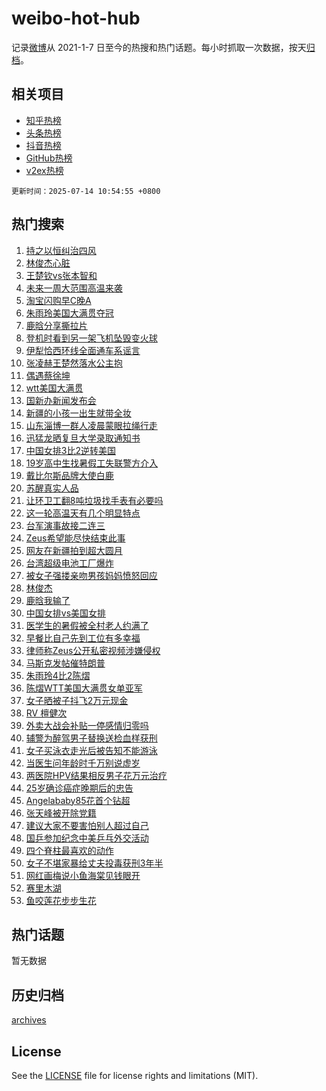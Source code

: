 # weibo-hot-hub

记录[微博](https://www.weibo.com)从 2021-1-7 日至今的热搜和热门话题。每小时抓取一次数据，按天[归档](archives)。

## 相关项目

- [知乎热榜](https://github.com/lonnyzhang423/zhihu-hot-hub)
- [头条热榜](https://github.com/lonnyzhang423/toutiao-hot-hub)
- [抖音热榜](https://github.com/lonnyzhang423/douyin-hot-hub)
- [GitHub热榜](https://github.com/lonnyzhang423/github-hot-hub)
- [v2ex热榜](https://github.com/lonnyzhang423/v2ex-hot-hub)


`更新时间：2025-07-14 10:54:55 +0800`

## 热门搜索

1. [持之以恒纠治四风](https://m.weibo.cn/search?containerid=100103type%3D1%26t%3D10%26q%3D%23%E6%8C%81%E4%B9%8B%E4%BB%A5%E6%81%92%E7%BA%A0%E6%B2%BB%E5%9B%9B%E9%A3%8E%23&stream_entry_id=51&isnewpage=1&extparam=seat%3D1%26filter_type%3Drealtimehot%26stream_entry_id%3D51%26q%3D%2523%25E6%258C%2581%25E4%25B9%258B%25E4%25BB%25A5%25E6%2581%2592%25E7%25BA%25A0%25E6%25B2%25BB%25E5%259B%259B%25E9%25A3%258E%2523%26pos%3D0%26dgr%3D0%26cate%3D10103%26c_type%3D51%26display_time%3D1752461694%26pre_seqid%3D17524616941750056111)
1. [林俊杰心脏](https://m.weibo.cn/search?containerid=100103type%3D1%26t%3D10%26q%3D%E6%9E%97%E4%BF%8A%E6%9D%B0%E5%BF%83%E8%84%8F&stream_entry_id=31&isnewpage=1&extparam=seat%3D1%26stream_entry_id%3D31%26flag%3D16%26lcate%3D5001%26filter_type%3Drealtimehot%26band_rank%3D1%26c_type%3D31%26pos%3D0%26dgr%3D0%26cate%3D5001%26q%3D%25E6%259E%2597%25E4%25BF%258A%25E6%259D%25B0%25E5%25BF%2583%25E8%2584%258F%26realpos%3D1%26display_time%3D1752461694%26pre_seqid%3D17524616941750056111)
1. [王楚钦vs张本智和](https://m.weibo.cn/search?containerid=100103type%3D1%26t%3D10%26q%3D%E7%8E%8B%E6%A5%9A%E9%92%A6vs%E5%BC%A0%E6%9C%AC%E6%99%BA%E5%92%8C&stream_entry_id=31&isnewpage=1&extparam=seat%3D1%26stream_entry_id%3D31%26flag%3D1%26lcate%3D5001%26filter_type%3Drealtimehot%26band_rank%3D2%26c_type%3D31%26pos%3D1%26dgr%3D0%26cate%3D5001%26q%3D%25E7%258E%258B%25E6%25A5%259A%25E9%2592%25A6vs%25E5%25BC%25A0%25E6%259C%25AC%25E6%2599%25BA%25E5%2592%258C%26realpos%3D2%26display_time%3D1752461694%26pre_seqid%3D17524616941750056111)
1. [未来一周大范围高温来袭](https://m.weibo.cn/search?containerid=100103type%3D1%26t%3D10%26q%3D%23%E6%9C%AA%E6%9D%A5%E4%B8%80%E5%91%A8%E5%A4%A7%E8%8C%83%E5%9B%B4%E9%AB%98%E6%B8%A9%E6%9D%A5%E8%A2%AD%23&stream_entry_id=31&isnewpage=1&extparam=seat%3D1%26stream_entry_id%3D31%26flag%3D0%26lcate%3D5001%26filter_type%3Drealtimehot%26band_rank%3D3%26c_type%3D31%26pos%3D2%26dgr%3D0%26cate%3D5001%26q%3D%2523%25E6%259C%25AA%25E6%259D%25A5%25E4%25B8%2580%25E5%2591%25A8%25E5%25A4%25A7%25E8%258C%2583%25E5%259B%25B4%25E9%25AB%2598%25E6%25B8%25A9%25E6%259D%25A5%25E8%25A2%25AD%2523%26realpos%3D3%26display_time%3D1752461694%26pre_seqid%3D17524616941750056111)
1. [淘宝闪购早C晚A](https://m.weibo.cn/search?containerid=100103type%3D1%26t%3D10%26q%3D%23%E6%B7%98%E5%AE%9D%E9%97%AA%E8%B4%AD%E6%97%A9C%E6%99%9AA%23&stream_entry_id=31&isnewpage=1&extparam=seat%3D1%26stream_entry_id%3D31%26band_rank%3D4%26lcate%3D5001%26topic_ad%3D1%26filter_type%3Drealtimehot%26cate%3D5001%26q%3D%2523%25E6%25B7%2598%25E5%25AE%259D%25E9%2597%25AA%25E8%25B4%25AD%25E6%2597%25A9C%25E6%2599%259AA%2523%26pos%3D3%26dgr%3D0%26adid%3D293540%26is_ad_pos%3D1%26c_type%3D31%26display_time%3D1752461694%26pre_seqid%3D17524616941750056111)
1. [朱雨玲美国大满贯夺冠](https://m.weibo.cn/search?containerid=100103type%3D1%26t%3D10%26q%3D%23%E6%9C%B1%E9%9B%A8%E7%8E%B2%E7%BE%8E%E5%9B%BD%E5%A4%A7%E6%BB%A1%E8%B4%AF%E5%A4%BA%E5%86%A0%23&stream_entry_id=31&isnewpage=1&extparam=seat%3D1%26stream_entry_id%3D31%26flag%3D1%26lcate%3D5001%26filter_type%3Drealtimehot%26band_rank%3D4%26c_type%3D31%26pos%3D4%26dgr%3D0%26cate%3D5001%26q%3D%2523%25E6%259C%25B1%25E9%259B%25A8%25E7%258E%25B2%25E7%25BE%258E%25E5%259B%25BD%25E5%25A4%25A7%25E6%25BB%25A1%25E8%25B4%25AF%25E5%25A4%25BA%25E5%2586%25A0%2523%26realpos%3D4%26display_time%3D1752461694%26pre_seqid%3D17524616941750056111)
1. [鹿晗分享撕拉片](https://m.weibo.cn/search?containerid=100103type%3D1%26t%3D10%26q%3D%23%E9%B9%BF%E6%99%97%E5%88%86%E4%BA%AB%E6%92%95%E6%8B%89%E7%89%87%23&stream_entry_id=31&isnewpage=1&extparam=seat%3D1%26stream_entry_id%3D31%26flag%3D16%26lcate%3D5001%26filter_type%3Drealtimehot%26band_rank%3D5%26c_type%3D31%26pos%3D5%26dgr%3D0%26cate%3D5001%26q%3D%2523%25E9%25B9%25BF%25E6%2599%2597%25E5%2588%2586%25E4%25BA%25AB%25E6%2592%2595%25E6%258B%2589%25E7%2589%2587%2523%26realpos%3D5%26display_time%3D1752461694%26pre_seqid%3D17524616941750056111)
1. [登机时看到另一架飞机坠毁变火球](https://m.weibo.cn/search?containerid=100103type%3D1%26t%3D10%26q%3D%23%E7%99%BB%E6%9C%BA%E6%97%B6%E7%9C%8B%E5%88%B0%E5%8F%A6%E4%B8%80%E6%9E%B6%E9%A3%9E%E6%9C%BA%E5%9D%A0%E6%AF%81%E5%8F%98%E7%81%AB%E7%90%83%23&stream_entry_id=31&isnewpage=1&extparam=seat%3D1%26stream_entry_id%3D31%26flag%3D1%26lcate%3D5001%26filter_type%3Drealtimehot%26band_rank%3D6%26c_type%3D31%26pos%3D6%26dgr%3D0%26cate%3D5001%26q%3D%2523%25E7%2599%25BB%25E6%259C%25BA%25E6%2597%25B6%25E7%259C%258B%25E5%2588%25B0%25E5%258F%25A6%25E4%25B8%2580%25E6%259E%25B6%25E9%25A3%259E%25E6%259C%25BA%25E5%259D%25A0%25E6%25AF%2581%25E5%258F%2598%25E7%2581%25AB%25E7%2590%2583%2523%26realpos%3D6%26display_time%3D1752461694%26pre_seqid%3D17524616941750056111)
1. [伊犁恰西环线全面通车系谣言](https://m.weibo.cn/search?containerid=100103type%3D1%26t%3D10%26q%3D%23%E4%BC%8A%E7%8A%81%E6%81%B0%E8%A5%BF%E7%8E%AF%E7%BA%BF%E5%85%A8%E9%9D%A2%E9%80%9A%E8%BD%A6%E7%B3%BB%E8%B0%A3%E8%A8%80%23&stream_entry_id=31&isnewpage=1&extparam=seat%3D1%26stream_entry_id%3D31%26lcate%3D5001%26band_rank%3D7%26filter_type%3Drealtimehot%26cate%3D5001%26q%3D%2523%25E4%25BC%258A%25E7%258A%2581%25E6%2581%25B0%25E8%25A5%25BF%25E7%258E%25AF%25E7%25BA%25BF%25E5%2585%25A8%25E9%259D%25A2%25E9%2580%259A%25E8%25BD%25A6%25E7%25B3%25BB%25E8%25B0%25A3%25E8%25A8%2580%2523%26pos%3D7%26dgr%3D0%26adid%3D293623%26c_type%3D31%26is_ad_pos%3D1%26display_time%3D1752461694%26pre_seqid%3D17524616941750056111)
1. [张凌赫王楚然落水公主抱](https://m.weibo.cn/search?containerid=100103type%3D1%26t%3D10%26q%3D%23%E5%BC%A0%E5%87%8C%E8%B5%AB%E7%8E%8B%E6%A5%9A%E7%84%B6%E8%90%BD%E6%B0%B4%E5%85%AC%E4%B8%BB%E6%8A%B1%23&stream_entry_id=31&isnewpage=1&extparam=seat%3D1%26stream_entry_id%3D31%26flag%3D0%26lcate%3D5001%26filter_type%3Drealtimehot%26band_rank%3D7%26c_type%3D31%26pos%3D8%26dgr%3D0%26cate%3D5001%26q%3D%2523%25E5%25BC%25A0%25E5%2587%258C%25E8%25B5%25AB%25E7%258E%258B%25E6%25A5%259A%25E7%2584%25B6%25E8%2590%25BD%25E6%25B0%25B4%25E5%2585%25AC%25E4%25B8%25BB%25E6%258A%25B1%2523%26realpos%3D7%26display_time%3D1752461694%26pre_seqid%3D17524616941750056111)
1. [偶遇蔡徐坤](https://m.weibo.cn/search?containerid=100103type%3D1%26t%3D10%26q%3D%23%E5%81%B6%E9%81%87%E8%94%A1%E5%BE%90%E5%9D%A4%23&stream_entry_id=31&isnewpage=1&extparam=seat%3D1%26stream_entry_id%3D31%26flag%3D0%26lcate%3D5001%26filter_type%3Drealtimehot%26band_rank%3D8%26c_type%3D31%26pos%3D9%26dgr%3D0%26cate%3D5001%26q%3D%2523%25E5%2581%25B6%25E9%2581%2587%25E8%2594%25A1%25E5%25BE%2590%25E5%259D%25A4%2523%26realpos%3D8%26display_time%3D1752461694%26pre_seqid%3D17524616941750056111)
1. [wtt美国大满贯](https://m.weibo.cn/search?containerid=100103type%3D1%26t%3D10%26q%3Dwtt%E7%BE%8E%E5%9B%BD%E5%A4%A7%E6%BB%A1%E8%B4%AF&stream_entry_id=31&isnewpage=1&extparam=seat%3D1%26stream_entry_id%3D31%26flag%3D1%26lcate%3D5001%26filter_type%3Drealtimehot%26band_rank%3D9%26c_type%3D31%26pos%3D10%26dgr%3D0%26cate%3D5001%26q%3Dwtt%25E7%25BE%258E%25E5%259B%25BD%25E5%25A4%25A7%25E6%25BB%25A1%25E8%25B4%25AF%26realpos%3D9%26display_time%3D1752461694%26pre_seqid%3D17524616941750056111)
1. [国新办新闻发布会](https://m.weibo.cn/search?containerid=100103type%3D1%26t%3D10%26q%3D%23%E5%9B%BD%E6%96%B0%E5%8A%9E%E6%96%B0%E9%97%BB%E5%8F%91%E5%B8%83%E4%BC%9A%23&stream_entry_id=31&isnewpage=1&extparam=seat%3D1%26stream_entry_id%3D31%26flag%3D1%26lcate%3D5001%26filter_type%3Drealtimehot%26band_rank%3D10%26c_type%3D31%26pos%3D11%26dgr%3D0%26cate%3D5001%26q%3D%2523%25E5%259B%25BD%25E6%2596%25B0%25E5%258A%259E%25E6%2596%25B0%25E9%2597%25BB%25E5%258F%2591%25E5%25B8%2583%25E4%25BC%259A%2523%26realpos%3D10%26display_time%3D1752461694%26pre_seqid%3D17524616941750056111)
1. [新疆的小孩一出生就带全妆](https://m.weibo.cn/search?containerid=100103type%3D1%26t%3D10%26q%3D%E6%96%B0%E7%96%86%E7%9A%84%E5%B0%8F%E5%AD%A9%E4%B8%80%E5%87%BA%E7%94%9F%E5%B0%B1%E5%B8%A6%E5%85%A8%E5%A6%86&stream_entry_id=31&isnewpage=1&extparam=seat%3D1%26stream_entry_id%3D31%26flag%3D1%26lcate%3D5001%26filter_type%3Drealtimehot%26band_rank%3D11%26c_type%3D31%26pos%3D12%26dgr%3D0%26cate%3D5001%26q%3D%25E6%2596%25B0%25E7%2596%2586%25E7%259A%2584%25E5%25B0%258F%25E5%25AD%25A9%25E4%25B8%2580%25E5%2587%25BA%25E7%2594%259F%25E5%25B0%25B1%25E5%25B8%25A6%25E5%2585%25A8%25E5%25A6%2586%26realpos%3D11%26display_time%3D1752461694%26pre_seqid%3D17524616941750056111)
1. [山东淄博一群人凌晨蒙眼拉绳行走](https://m.weibo.cn/search?containerid=100103type%3D1%26t%3D10%26q%3D%23%E5%B1%B1%E4%B8%9C%E6%B7%84%E5%8D%9A%E4%B8%80%E7%BE%A4%E4%BA%BA%E5%87%8C%E6%99%A8%E8%92%99%E7%9C%BC%E6%8B%89%E7%BB%B3%E8%A1%8C%E8%B5%B0%23&stream_entry_id=31&isnewpage=1&extparam=seat%3D1%26stream_entry_id%3D31%26flag%3D1%26lcate%3D5001%26filter_type%3Drealtimehot%26band_rank%3D12%26c_type%3D31%26pos%3D13%26dgr%3D0%26cate%3D5001%26q%3D%2523%25E5%25B1%25B1%25E4%25B8%259C%25E6%25B7%2584%25E5%258D%259A%25E4%25B8%2580%25E7%25BE%25A4%25E4%25BA%25BA%25E5%2587%258C%25E6%2599%25A8%25E8%2592%2599%25E7%259C%25BC%25E6%258B%2589%25E7%25BB%25B3%25E8%25A1%258C%25E8%25B5%25B0%2523%26realpos%3D12%26display_time%3D1752461694%26pre_seqid%3D17524616941750056111)
1. [迅猛龙晒复旦大学录取通知书](https://m.weibo.cn/search?containerid=100103type%3D1%26t%3D10%26q%3D%23%E8%BF%85%E7%8C%9B%E9%BE%99%E6%99%92%E5%A4%8D%E6%97%A6%E5%A4%A7%E5%AD%A6%E5%BD%95%E5%8F%96%E9%80%9A%E7%9F%A5%E4%B9%A6%23&stream_entry_id=31&isnewpage=1&extparam=seat%3D1%26stream_entry_id%3D31%26flag%3D1%26lcate%3D5001%26filter_type%3Drealtimehot%26band_rank%3D13%26c_type%3D31%26pos%3D14%26dgr%3D0%26cate%3D5001%26q%3D%2523%25E8%25BF%2585%25E7%258C%259B%25E9%25BE%2599%25E6%2599%2592%25E5%25A4%258D%25E6%2597%25A6%25E5%25A4%25A7%25E5%25AD%25A6%25E5%25BD%2595%25E5%258F%2596%25E9%2580%259A%25E7%259F%25A5%25E4%25B9%25A6%2523%26realpos%3D13%26display_time%3D1752461694%26pre_seqid%3D17524616941750056111)
1. [中国女排3比2逆转美国](https://m.weibo.cn/search?containerid=100103type%3D1%26t%3D10%26q%3D%23%E4%B8%AD%E5%9B%BD%E5%A5%B3%E6%8E%923%E6%AF%942%E9%80%86%E8%BD%AC%E7%BE%8E%E5%9B%BD%23&stream_entry_id=31&isnewpage=1&extparam=seat%3D1%26stream_entry_id%3D31%26flag%3D1%26lcate%3D5001%26filter_type%3Drealtimehot%26band_rank%3D14%26c_type%3D31%26pos%3D15%26dgr%3D0%26cate%3D5001%26q%3D%2523%25E4%25B8%25AD%25E5%259B%25BD%25E5%25A5%25B3%25E6%258E%25923%25E6%25AF%25942%25E9%2580%2586%25E8%25BD%25AC%25E7%25BE%258E%25E5%259B%25BD%2523%26realpos%3D14%26display_time%3D1752461694%26pre_seqid%3D17524616941750056111)
1. [19岁高中生找暑假工失联警方介入](https://m.weibo.cn/search?containerid=100103type%3D1%26t%3D10%26q%3D%2319%E5%B2%81%E9%AB%98%E4%B8%AD%E7%94%9F%E6%89%BE%E6%9A%91%E5%81%87%E5%B7%A5%E5%A4%B1%E8%81%94%E8%AD%A6%E6%96%B9%E4%BB%8B%E5%85%A5%23&stream_entry_id=31&isnewpage=1&extparam=seat%3D1%26stream_entry_id%3D31%26flag%3D1%26lcate%3D5001%26filter_type%3Drealtimehot%26band_rank%3D15%26c_type%3D31%26pos%3D16%26dgr%3D0%26cate%3D5001%26q%3D%252319%25E5%25B2%2581%25E9%25AB%2598%25E4%25B8%25AD%25E7%2594%259F%25E6%2589%25BE%25E6%259A%2591%25E5%2581%2587%25E5%25B7%25A5%25E5%25A4%25B1%25E8%2581%2594%25E8%25AD%25A6%25E6%2596%25B9%25E4%25BB%258B%25E5%2585%25A5%2523%26realpos%3D15%26display_time%3D1752461694%26pre_seqid%3D17524616941750056111)
1. [戴比尔斯品牌大使白鹿](https://m.weibo.cn/search?containerid=100103type%3D1%26t%3D10%26q%3D%23%E6%88%B4%E6%AF%94%E5%B0%94%E6%96%AF%E5%93%81%E7%89%8C%E5%A4%A7%E4%BD%BF%E7%99%BD%E9%B9%BF%23&stream_entry_id=31&isnewpage=1&extparam=seat%3D1%26stream_entry_id%3D31%26flag%3D1%26lcate%3D5001%26filter_type%3Drealtimehot%26band_rank%3D16%26c_type%3D31%26pos%3D17%26dgr%3D0%26cate%3D5001%26q%3D%2523%25E6%2588%25B4%25E6%25AF%2594%25E5%25B0%2594%25E6%2596%25AF%25E5%2593%2581%25E7%2589%258C%25E5%25A4%25A7%25E4%25BD%25BF%25E7%2599%25BD%25E9%25B9%25BF%2523%26realpos%3D16%26display_time%3D1752461694%26pre_seqid%3D17524616941750056111)
1. [苏醒真实人品](https://m.weibo.cn/search?containerid=100103type%3D1%26t%3D10%26q%3D%E8%8B%8F%E9%86%92%E7%9C%9F%E5%AE%9E%E4%BA%BA%E5%93%81&stream_entry_id=31&isnewpage=1&extparam=seat%3D1%26stream_entry_id%3D31%26flag%3D0%26lcate%3D5001%26filter_type%3Drealtimehot%26band_rank%3D17%26c_type%3D31%26pos%3D18%26dgr%3D0%26cate%3D5001%26q%3D%25E8%258B%258F%25E9%2586%2592%25E7%259C%259F%25E5%25AE%259E%25E4%25BA%25BA%25E5%2593%2581%26realpos%3D17%26display_time%3D1752461694%26pre_seqid%3D17524616941750056111)
1. [让环卫工翻8吨垃圾找手表有必要吗](https://m.weibo.cn/search?containerid=100103type%3D1%26t%3D10%26q%3D%23%E8%AE%A9%E7%8E%AF%E5%8D%AB%E5%B7%A5%E7%BF%BB8%E5%90%A8%E5%9E%83%E5%9C%BE%E6%89%BE%E6%89%8B%E8%A1%A8%E6%9C%89%E5%BF%85%E8%A6%81%E5%90%97%23&stream_entry_id=31&isnewpage=1&extparam=seat%3D1%26stream_entry_id%3D31%26flag%3D0%26lcate%3D5001%26filter_type%3Drealtimehot%26band_rank%3D18%26c_type%3D31%26pos%3D19%26dgr%3D0%26cate%3D5001%26q%3D%2523%25E8%25AE%25A9%25E7%258E%25AF%25E5%258D%25AB%25E5%25B7%25A5%25E7%25BF%25BB8%25E5%2590%25A8%25E5%259E%2583%25E5%259C%25BE%25E6%2589%25BE%25E6%2589%258B%25E8%25A1%25A8%25E6%259C%2589%25E5%25BF%2585%25E8%25A6%2581%25E5%2590%2597%2523%26realpos%3D18%26display_time%3D1752461694%26pre_seqid%3D17524616941750056111)
1. [这一轮高温天有几个明显特点](https://m.weibo.cn/search?containerid=100103type%3D1%26t%3D10%26q%3D%23%E8%BF%99%E4%B8%80%E8%BD%AE%E9%AB%98%E6%B8%A9%E5%A4%A9%E6%9C%89%E5%87%A0%E4%B8%AA%E6%98%8E%E6%98%BE%E7%89%B9%E7%82%B9%23&stream_entry_id=31&isnewpage=1&extparam=seat%3D1%26stream_entry_id%3D31%26flag%3D1%26lcate%3D5001%26filter_type%3Drealtimehot%26band_rank%3D19%26c_type%3D31%26pos%3D20%26dgr%3D0%26cate%3D5001%26q%3D%2523%25E8%25BF%2599%25E4%25B8%2580%25E8%25BD%25AE%25E9%25AB%2598%25E6%25B8%25A9%25E5%25A4%25A9%25E6%259C%2589%25E5%2587%25A0%25E4%25B8%25AA%25E6%2598%258E%25E6%2598%25BE%25E7%2589%25B9%25E7%2582%25B9%2523%26realpos%3D19%26display_time%3D1752461694%26pre_seqid%3D17524616941750056111)
1. [台军演事故接二连三](https://m.weibo.cn/search?containerid=100103type%3D1%26t%3D10%26q%3D%23%E5%8F%B0%E5%86%9B%E6%BC%94%E4%BA%8B%E6%95%85%E6%8E%A5%E4%BA%8C%E8%BF%9E%E4%B8%89%23&stream_entry_id=31&isnewpage=1&extparam=seat%3D1%26stream_entry_id%3D31%26flag%3D1%26lcate%3D5001%26filter_type%3Drealtimehot%26band_rank%3D20%26c_type%3D31%26pos%3D21%26dgr%3D0%26cate%3D5001%26q%3D%2523%25E5%258F%25B0%25E5%2586%259B%25E6%25BC%2594%25E4%25BA%258B%25E6%2595%2585%25E6%258E%25A5%25E4%25BA%258C%25E8%25BF%259E%25E4%25B8%2589%2523%26realpos%3D20%26display_time%3D1752461694%26pre_seqid%3D17524616941750056111)
1. [Zeus希望能尽快结束此事](https://m.weibo.cn/search?containerid=100103type%3D1%26t%3D10%26q%3D%23Zeus%E5%B8%8C%E6%9C%9B%E8%83%BD%E5%B0%BD%E5%BF%AB%E7%BB%93%E6%9D%9F%E6%AD%A4%E4%BA%8B%23&stream_entry_id=31&isnewpage=1&extparam=seat%3D1%26stream_entry_id%3D31%26flag%3D0%26lcate%3D5001%26filter_type%3Drealtimehot%26band_rank%3D21%26c_type%3D31%26pos%3D22%26dgr%3D0%26cate%3D5001%26q%3D%2523Zeus%25E5%25B8%258C%25E6%259C%259B%25E8%2583%25BD%25E5%25B0%25BD%25E5%25BF%25AB%25E7%25BB%2593%25E6%259D%259F%25E6%25AD%25A4%25E4%25BA%258B%2523%26realpos%3D21%26display_time%3D1752461694%26pre_seqid%3D17524616941750056111)
1. [网友在新疆拍到超大圆月](https://m.weibo.cn/search?containerid=100103type%3D1%26t%3D10%26q%3D%23%E7%BD%91%E5%8F%8B%E5%9C%A8%E6%96%B0%E7%96%86%E6%8B%8D%E5%88%B0%E8%B6%85%E5%A4%A7%E5%9C%86%E6%9C%88%23&stream_entry_id=31&isnewpage=1&extparam=seat%3D1%26stream_entry_id%3D31%26flag%3D1%26lcate%3D5001%26filter_type%3Drealtimehot%26band_rank%3D22%26c_type%3D31%26pos%3D23%26dgr%3D0%26cate%3D5001%26q%3D%2523%25E7%25BD%2591%25E5%258F%258B%25E5%259C%25A8%25E6%2596%25B0%25E7%2596%2586%25E6%258B%258D%25E5%2588%25B0%25E8%25B6%2585%25E5%25A4%25A7%25E5%259C%2586%25E6%259C%2588%2523%26realpos%3D22%26display_time%3D1752461694%26pre_seqid%3D17524616941750056111)
1. [台湾超级电池工厂爆炸](https://m.weibo.cn/search?containerid=100103type%3D1%26t%3D10%26q%3D%23%E5%8F%B0%E6%B9%BE%E8%B6%85%E7%BA%A7%E7%94%B5%E6%B1%A0%E5%B7%A5%E5%8E%82%E7%88%86%E7%82%B8%23&stream_entry_id=31&isnewpage=1&extparam=seat%3D1%26stream_entry_id%3D31%26flag%3D1%26lcate%3D5001%26filter_type%3Drealtimehot%26band_rank%3D23%26c_type%3D31%26pos%3D24%26dgr%3D0%26cate%3D5001%26q%3D%2523%25E5%258F%25B0%25E6%25B9%25BE%25E8%25B6%2585%25E7%25BA%25A7%25E7%2594%25B5%25E6%25B1%25A0%25E5%25B7%25A5%25E5%258E%2582%25E7%2588%2586%25E7%2582%25B8%2523%26realpos%3D23%26display_time%3D1752461694%26pre_seqid%3D17524616941750056111)
1. [被女子强搂亲吻男孩妈妈愤怒回应](https://m.weibo.cn/search?containerid=100103type%3D1%26t%3D10%26q%3D%23%E8%A2%AB%E5%A5%B3%E5%AD%90%E5%BC%BA%E6%90%82%E4%BA%B2%E5%90%BB%E7%94%B7%E5%AD%A9%E5%A6%88%E5%A6%88%E6%84%A4%E6%80%92%E5%9B%9E%E5%BA%94%23&stream_entry_id=31&isnewpage=1&extparam=seat%3D1%26stream_entry_id%3D31%26flag%3D0%26lcate%3D5001%26filter_type%3Drealtimehot%26band_rank%3D24%26c_type%3D31%26pos%3D25%26dgr%3D0%26cate%3D5001%26q%3D%2523%25E8%25A2%25AB%25E5%25A5%25B3%25E5%25AD%2590%25E5%25BC%25BA%25E6%2590%2582%25E4%25BA%25B2%25E5%2590%25BB%25E7%2594%25B7%25E5%25AD%25A9%25E5%25A6%2588%25E5%25A6%2588%25E6%2584%25A4%25E6%2580%2592%25E5%259B%259E%25E5%25BA%2594%2523%26realpos%3D24%26display_time%3D1752461694%26pre_seqid%3D17524616941750056111)
1. [林俊杰](https://m.weibo.cn/search?containerid=100103type%3D1%26t%3D10%26q%3D%E6%9E%97%E4%BF%8A%E6%9D%B0&stream_entry_id=31&isnewpage=1&extparam=seat%3D1%26stream_entry_id%3D31%26flag%3D0%26lcate%3D5001%26filter_type%3Drealtimehot%26band_rank%3D25%26c_type%3D31%26pos%3D26%26dgr%3D0%26cate%3D5001%26q%3D%25E6%259E%2597%25E4%25BF%258A%25E6%259D%25B0%26realpos%3D25%26display_time%3D1752461694%26pre_seqid%3D17524616941750056111)
1. [鹿晗我输了](https://m.weibo.cn/search?containerid=100103type%3D1%26t%3D10%26q%3D%23%E9%B9%BF%E6%99%97%E6%88%91%E8%BE%93%E4%BA%86%23&stream_entry_id=31&isnewpage=1&extparam=seat%3D1%26stream_entry_id%3D31%26flag%3D0%26lcate%3D5001%26filter_type%3Drealtimehot%26band_rank%3D26%26c_type%3D31%26pos%3D27%26dgr%3D0%26cate%3D5001%26q%3D%2523%25E9%25B9%25BF%25E6%2599%2597%25E6%2588%2591%25E8%25BE%2593%25E4%25BA%2586%2523%26realpos%3D26%26display_time%3D1752461694%26pre_seqid%3D17524616941750056111)
1. [中国女排vs美国女排](https://m.weibo.cn/search?containerid=100103type%3D1%26t%3D10%26q%3D%E4%B8%AD%E5%9B%BD%E5%A5%B3%E6%8E%92vs%E7%BE%8E%E5%9B%BD%E5%A5%B3%E6%8E%92&stream_entry_id=31&isnewpage=1&extparam=seat%3D1%26stream_entry_id%3D31%26flag%3D1%26lcate%3D5001%26filter_type%3Drealtimehot%26band_rank%3D27%26c_type%3D31%26pos%3D28%26dgr%3D0%26cate%3D5001%26q%3D%25E4%25B8%25AD%25E5%259B%25BD%25E5%25A5%25B3%25E6%258E%2592vs%25E7%25BE%258E%25E5%259B%25BD%25E5%25A5%25B3%25E6%258E%2592%26realpos%3D27%26display_time%3D1752461694%26pre_seqid%3D17524616941750056111)
1. [医学生的暑假被全村老人约满了](https://m.weibo.cn/search?containerid=100103type%3D1%26t%3D10%26q%3D%23%E5%8C%BB%E5%AD%A6%E7%94%9F%E7%9A%84%E6%9A%91%E5%81%87%E8%A2%AB%E5%85%A8%E6%9D%91%E8%80%81%E4%BA%BA%E7%BA%A6%E6%BB%A1%E4%BA%86%23&stream_entry_id=31&isnewpage=1&extparam=seat%3D1%26stream_entry_id%3D31%26flag%3D1%26lcate%3D5001%26filter_type%3Drealtimehot%26band_rank%3D28%26c_type%3D31%26pos%3D29%26dgr%3D0%26cate%3D5001%26q%3D%2523%25E5%258C%25BB%25E5%25AD%25A6%25E7%2594%259F%25E7%259A%2584%25E6%259A%2591%25E5%2581%2587%25E8%25A2%25AB%25E5%2585%25A8%25E6%259D%2591%25E8%2580%2581%25E4%25BA%25BA%25E7%25BA%25A6%25E6%25BB%25A1%25E4%25BA%2586%2523%26realpos%3D28%26display_time%3D1752461694%26pre_seqid%3D17524616941750056111)
1. [早餐比自己先到工位有多幸福](https://m.weibo.cn/search?containerid=100103type%3D1%26t%3D10%26q%3D%E6%97%A9%E9%A4%90%E6%AF%94%E8%87%AA%E5%B7%B1%E5%85%88%E5%88%B0%E5%B7%A5%E4%BD%8D%E6%9C%89%E5%A4%9A%E5%B9%B8%E7%A6%8F&stream_entry_id=31&isnewpage=1&extparam=seat%3D1%26stream_entry_id%3D31%26flag%3D1%26lcate%3D5001%26filter_type%3Drealtimehot%26band_rank%3D29%26c_type%3D31%26pos%3D30%26dgr%3D0%26cate%3D5001%26q%3D%25E6%2597%25A9%25E9%25A4%2590%25E6%25AF%2594%25E8%2587%25AA%25E5%25B7%25B1%25E5%2585%2588%25E5%2588%25B0%25E5%25B7%25A5%25E4%25BD%258D%25E6%259C%2589%25E5%25A4%259A%25E5%25B9%25B8%25E7%25A6%258F%26realpos%3D29%26display_time%3D1752461694%26pre_seqid%3D17524616941750056111)
1. [律师称Zeus公开私密视频涉嫌侵权](https://m.weibo.cn/search?containerid=100103type%3D1%26t%3D10%26q%3D%23%E5%BE%8B%E5%B8%88%E7%A7%B0Zeus%E5%85%AC%E5%BC%80%E7%A7%81%E5%AF%86%E8%A7%86%E9%A2%91%E6%B6%89%E5%AB%8C%E4%BE%B5%E6%9D%83%23&stream_entry_id=31&isnewpage=1&extparam=seat%3D1%26stream_entry_id%3D31%26flag%3D1%26lcate%3D5001%26filter_type%3Drealtimehot%26band_rank%3D30%26c_type%3D31%26pos%3D31%26dgr%3D0%26cate%3D5001%26q%3D%2523%25E5%25BE%258B%25E5%25B8%2588%25E7%25A7%25B0Zeus%25E5%2585%25AC%25E5%25BC%2580%25E7%25A7%2581%25E5%25AF%2586%25E8%25A7%2586%25E9%25A2%2591%25E6%25B6%2589%25E5%25AB%258C%25E4%25BE%25B5%25E6%259D%2583%2523%26realpos%3D30%26display_time%3D1752461694%26pre_seqid%3D17524616941750056111)
1. [马斯克发帖催特朗普](https://m.weibo.cn/search?containerid=100103type%3D1%26t%3D10%26q%3D%23%E9%A9%AC%E6%96%AF%E5%85%8B%E5%8F%91%E5%B8%96%E5%82%AC%E7%89%B9%E6%9C%97%E6%99%AE%23&stream_entry_id=31&isnewpage=1&extparam=seat%3D1%26stream_entry_id%3D31%26flag%3D1%26lcate%3D5001%26filter_type%3Drealtimehot%26band_rank%3D31%26c_type%3D31%26pos%3D32%26dgr%3D0%26cate%3D5001%26q%3D%2523%25E9%25A9%25AC%25E6%2596%25AF%25E5%2585%258B%25E5%258F%2591%25E5%25B8%2596%25E5%2582%25AC%25E7%2589%25B9%25E6%259C%2597%25E6%2599%25AE%2523%26realpos%3D31%26display_time%3D1752461694%26pre_seqid%3D17524616941750056111)
1. [朱雨玲4比2陈熠](https://m.weibo.cn/search?containerid=100103type%3D1%26t%3D10%26q%3D%23%E6%9C%B1%E9%9B%A8%E7%8E%B24%E6%AF%942%E9%99%88%E7%86%A0%23&stream_entry_id=31&isnewpage=1&extparam=seat%3D1%26stream_entry_id%3D31%26flag%3D1%26lcate%3D5001%26filter_type%3Drealtimehot%26band_rank%3D32%26c_type%3D31%26pos%3D33%26dgr%3D0%26cate%3D5001%26q%3D%2523%25E6%259C%25B1%25E9%259B%25A8%25E7%258E%25B24%25E6%25AF%25942%25E9%2599%2588%25E7%2586%25A0%2523%26realpos%3D32%26display_time%3D1752461694%26pre_seqid%3D17524616941750056111)
1. [陈熠WTT美国大满贯女单亚军](https://m.weibo.cn/search?containerid=100103type%3D1%26t%3D10%26q%3D%23%E9%99%88%E7%86%A0WTT%E7%BE%8E%E5%9B%BD%E5%A4%A7%E6%BB%A1%E8%B4%AF%E5%A5%B3%E5%8D%95%E4%BA%9A%E5%86%9B%23&stream_entry_id=31&isnewpage=1&extparam=seat%3D1%26stream_entry_id%3D31%26flag%3D1%26lcate%3D5001%26filter_type%3Drealtimehot%26band_rank%3D33%26c_type%3D31%26pos%3D34%26dgr%3D0%26cate%3D5001%26q%3D%2523%25E9%2599%2588%25E7%2586%25A0WTT%25E7%25BE%258E%25E5%259B%25BD%25E5%25A4%25A7%25E6%25BB%25A1%25E8%25B4%25AF%25E5%25A5%25B3%25E5%258D%2595%25E4%25BA%259A%25E5%2586%259B%2523%26realpos%3D33%26display_time%3D1752461694%26pre_seqid%3D17524616941750056111)
1. [女子晒被子抖飞2万元现金](https://m.weibo.cn/search?containerid=100103type%3D1%26t%3D10%26q%3D%23%E5%A5%B3%E5%AD%90%E6%99%92%E8%A2%AB%E5%AD%90%E6%8A%96%E9%A3%9E2%E4%B8%87%E5%85%83%E7%8E%B0%E9%87%91%23&stream_entry_id=31&isnewpage=1&extparam=seat%3D1%26stream_entry_id%3D31%26flag%3D0%26lcate%3D5001%26filter_type%3Drealtimehot%26band_rank%3D34%26c_type%3D31%26pos%3D35%26dgr%3D0%26cate%3D5001%26q%3D%2523%25E5%25A5%25B3%25E5%25AD%2590%25E6%2599%2592%25E8%25A2%25AB%25E5%25AD%2590%25E6%258A%2596%25E9%25A3%259E2%25E4%25B8%2587%25E5%2585%2583%25E7%258E%25B0%25E9%2587%2591%2523%26realpos%3D34%26display_time%3D1752461694%26pre_seqid%3D17524616941750056111)
1. [RV 檀健次](https://m.weibo.cn/search?containerid=100103type%3D1%26t%3D10%26q%3DRV+%E6%AA%80%E5%81%A5%E6%AC%A1&stream_entry_id=31&isnewpage=1&extparam=seat%3D1%26stream_entry_id%3D31%26flag%3D1%26lcate%3D5001%26filter_type%3Drealtimehot%26band_rank%3D35%26c_type%3D31%26pos%3D36%26dgr%3D0%26cate%3D5001%26q%3DRV%2520%25E6%25AA%2580%25E5%2581%25A5%25E6%25AC%25A1%26realpos%3D35%26display_time%3D1752461694%26pre_seqid%3D17524616941750056111)
1. [外卖大战会补贴一停感情归零吗](https://m.weibo.cn/search?containerid=100103type%3D1%26t%3D10%26q%3D%23%E5%A4%96%E5%8D%96%E5%A4%A7%E6%88%98%E4%BC%9A%E8%A1%A5%E8%B4%B4%E4%B8%80%E5%81%9C%E6%84%9F%E6%83%85%E5%BD%92%E9%9B%B6%E5%90%97%23&stream_entry_id=31&isnewpage=1&extparam=seat%3D1%26stream_entry_id%3D31%26flag%3D1%26lcate%3D5001%26filter_type%3Drealtimehot%26band_rank%3D36%26c_type%3D31%26pos%3D37%26dgr%3D0%26cate%3D5001%26q%3D%2523%25E5%25A4%2596%25E5%258D%2596%25E5%25A4%25A7%25E6%2588%2598%25E4%25BC%259A%25E8%25A1%25A5%25E8%25B4%25B4%25E4%25B8%2580%25E5%2581%259C%25E6%2584%259F%25E6%2583%2585%25E5%25BD%2592%25E9%259B%25B6%25E5%2590%2597%2523%26realpos%3D36%26display_time%3D1752461694%26pre_seqid%3D17524616941750056111)
1. [辅警为醉驾男子替换送检血样获刑](https://m.weibo.cn/search?containerid=100103type%3D1%26t%3D10%26q%3D%23%E8%BE%85%E8%AD%A6%E4%B8%BA%E9%86%89%E9%A9%BE%E7%94%B7%E5%AD%90%E6%9B%BF%E6%8D%A2%E9%80%81%E6%A3%80%E8%A1%80%E6%A0%B7%E8%8E%B7%E5%88%91%23&stream_entry_id=31&isnewpage=1&extparam=seat%3D1%26stream_entry_id%3D31%26flag%3D1%26lcate%3D5001%26filter_type%3Drealtimehot%26band_rank%3D37%26c_type%3D31%26pos%3D38%26dgr%3D0%26cate%3D5001%26q%3D%2523%25E8%25BE%2585%25E8%25AD%25A6%25E4%25B8%25BA%25E9%2586%2589%25E9%25A9%25BE%25E7%2594%25B7%25E5%25AD%2590%25E6%259B%25BF%25E6%258D%25A2%25E9%2580%2581%25E6%25A3%2580%25E8%25A1%2580%25E6%25A0%25B7%25E8%258E%25B7%25E5%2588%2591%2523%26realpos%3D37%26display_time%3D1752461694%26pre_seqid%3D17524616941750056111)
1. [女子买泳衣走光后被告知不能游泳](https://m.weibo.cn/search?containerid=100103type%3D1%26t%3D10%26q%3D%23%E5%A5%B3%E5%AD%90%E4%B9%B0%E6%B3%B3%E8%A1%A3%E8%B5%B0%E5%85%89%E5%90%8E%E8%A2%AB%E5%91%8A%E7%9F%A5%E4%B8%8D%E8%83%BD%E6%B8%B8%E6%B3%B3%23&stream_entry_id=31&isnewpage=1&extparam=seat%3D1%26stream_entry_id%3D31%26flag%3D0%26lcate%3D5001%26filter_type%3Drealtimehot%26band_rank%3D38%26c_type%3D31%26pos%3D39%26dgr%3D0%26cate%3D5001%26q%3D%2523%25E5%25A5%25B3%25E5%25AD%2590%25E4%25B9%25B0%25E6%25B3%25B3%25E8%25A1%25A3%25E8%25B5%25B0%25E5%2585%2589%25E5%2590%258E%25E8%25A2%25AB%25E5%2591%258A%25E7%259F%25A5%25E4%25B8%258D%25E8%2583%25BD%25E6%25B8%25B8%25E6%25B3%25B3%2523%26realpos%3D38%26display_time%3D1752461694%26pre_seqid%3D17524616941750056111)
1. [当医生问年龄时千万别说虚岁](https://m.weibo.cn/search?containerid=100103type%3D1%26t%3D10%26q%3D%23%E5%BD%93%E5%8C%BB%E7%94%9F%E9%97%AE%E5%B9%B4%E9%BE%84%E6%97%B6%E5%8D%83%E4%B8%87%E5%88%AB%E8%AF%B4%E8%99%9A%E5%B2%81%23&stream_entry_id=31&isnewpage=1&extparam=seat%3D1%26stream_entry_id%3D31%26flag%3D0%26lcate%3D5001%26filter_type%3Drealtimehot%26band_rank%3D39%26c_type%3D31%26pos%3D40%26dgr%3D0%26cate%3D5001%26q%3D%2523%25E5%25BD%2593%25E5%258C%25BB%25E7%2594%259F%25E9%2597%25AE%25E5%25B9%25B4%25E9%25BE%2584%25E6%2597%25B6%25E5%258D%2583%25E4%25B8%2587%25E5%2588%25AB%25E8%25AF%25B4%25E8%2599%259A%25E5%25B2%2581%2523%26realpos%3D39%26display_time%3D1752461694%26pre_seqid%3D17524616941750056111)
1. [两医院HPV结果相反男子花万元治疗](https://m.weibo.cn/search?containerid=100103type%3D1%26t%3D10%26q%3D%23%E4%B8%A4%E5%8C%BB%E9%99%A2HPV%E7%BB%93%E6%9E%9C%E7%9B%B8%E5%8F%8D%E7%94%B7%E5%AD%90%E8%8A%B1%E4%B8%87%E5%85%83%E6%B2%BB%E7%96%97%23&stream_entry_id=31&isnewpage=1&extparam=seat%3D1%26stream_entry_id%3D31%26flag%3D0%26lcate%3D5001%26filter_type%3Drealtimehot%26band_rank%3D40%26c_type%3D31%26pos%3D41%26dgr%3D0%26cate%3D5001%26q%3D%2523%25E4%25B8%25A4%25E5%258C%25BB%25E9%2599%25A2HPV%25E7%25BB%2593%25E6%259E%259C%25E7%259B%25B8%25E5%258F%258D%25E7%2594%25B7%25E5%25AD%2590%25E8%258A%25B1%25E4%25B8%2587%25E5%2585%2583%25E6%25B2%25BB%25E7%2596%2597%2523%26realpos%3D40%26display_time%3D1752461694%26pre_seqid%3D17524616941750056111)
1. [25岁确诊癌症晚期后的忠告](https://m.weibo.cn/search?containerid=100103type%3D1%26t%3D10%26q%3D25%E5%B2%81%E7%A1%AE%E8%AF%8A%E7%99%8C%E7%97%87%E6%99%9A%E6%9C%9F%E5%90%8E%E7%9A%84%E5%BF%A0%E5%91%8A&stream_entry_id=31&isnewpage=1&extparam=seat%3D1%26stream_entry_id%3D31%26flag%3D0%26lcate%3D5001%26filter_type%3Drealtimehot%26band_rank%3D41%26c_type%3D31%26pos%3D42%26dgr%3D0%26cate%3D5001%26q%3D25%25E5%25B2%2581%25E7%25A1%25AE%25E8%25AF%258A%25E7%2599%258C%25E7%2597%2587%25E6%2599%259A%25E6%259C%259F%25E5%2590%258E%25E7%259A%2584%25E5%25BF%25A0%25E5%2591%258A%26realpos%3D41%26display_time%3D1752461694%26pre_seqid%3D17524616941750056111)
1. [Angelababy85花首个钻超](https://m.weibo.cn/search?containerid=100103type%3D1%26t%3D10%26q%3D%23Angelababy85%E8%8A%B1%E9%A6%96%E4%B8%AA%E9%92%BB%E8%B6%85%23&stream_entry_id=31&isnewpage=1&extparam=seat%3D1%26stream_entry_id%3D31%26flag%3D0%26lcate%3D5001%26filter_type%3Drealtimehot%26band_rank%3D42%26c_type%3D31%26pos%3D43%26dgr%3D0%26cate%3D5001%26q%3D%2523Angelababy85%25E8%258A%25B1%25E9%25A6%2596%25E4%25B8%25AA%25E9%2592%25BB%25E8%25B6%2585%2523%26realpos%3D42%26display_time%3D1752461694%26pre_seqid%3D17524616941750056111)
1. [张天峰被开除党籍](https://m.weibo.cn/search?containerid=100103type%3D1%26t%3D10%26q%3D%23%E5%BC%A0%E5%A4%A9%E5%B3%B0%E8%A2%AB%E5%BC%80%E9%99%A4%E5%85%9A%E7%B1%8D%23&stream_entry_id=31&isnewpage=1&extparam=seat%3D1%26stream_entry_id%3D31%26flag%3D1%26lcate%3D5001%26filter_type%3Drealtimehot%26band_rank%3D43%26c_type%3D31%26pos%3D44%26dgr%3D0%26cate%3D5001%26q%3D%2523%25E5%25BC%25A0%25E5%25A4%25A9%25E5%25B3%25B0%25E8%25A2%25AB%25E5%25BC%2580%25E9%2599%25A4%25E5%2585%259A%25E7%25B1%258D%2523%26realpos%3D43%26display_time%3D1752461694%26pre_seqid%3D17524616941750056111)
1. [建议大家不要害怕别人超过自己](https://m.weibo.cn/search?containerid=100103type%3D1%26t%3D10%26q%3D%23%E5%BB%BA%E8%AE%AE%E5%A4%A7%E5%AE%B6%E4%B8%8D%E8%A6%81%E5%AE%B3%E6%80%95%E5%88%AB%E4%BA%BA%E8%B6%85%E8%BF%87%E8%87%AA%E5%B7%B1%23&stream_entry_id=31&isnewpage=1&extparam=seat%3D1%26stream_entry_id%3D31%26flag%3D1%26lcate%3D5001%26filter_type%3Drealtimehot%26band_rank%3D44%26c_type%3D31%26pos%3D45%26dgr%3D0%26cate%3D5001%26q%3D%2523%25E5%25BB%25BA%25E8%25AE%25AE%25E5%25A4%25A7%25E5%25AE%25B6%25E4%25B8%258D%25E8%25A6%2581%25E5%25AE%25B3%25E6%2580%2595%25E5%2588%25AB%25E4%25BA%25BA%25E8%25B6%2585%25E8%25BF%2587%25E8%2587%25AA%25E5%25B7%25B1%2523%26realpos%3D44%26display_time%3D1752461694%26pre_seqid%3D17524616941750056111)
1. [国乒参加纪念中美乒乓外交活动](https://m.weibo.cn/search?containerid=100103type%3D1%26t%3D10%26q%3D%23%E5%9B%BD%E4%B9%92%E5%8F%82%E5%8A%A0%E7%BA%AA%E5%BF%B5%E4%B8%AD%E7%BE%8E%E4%B9%92%E4%B9%93%E5%A4%96%E4%BA%A4%E6%B4%BB%E5%8A%A8%23&stream_entry_id=31&isnewpage=1&extparam=seat%3D1%26stream_entry_id%3D31%26flag%3D1%26lcate%3D5001%26filter_type%3Drealtimehot%26band_rank%3D45%26c_type%3D31%26pos%3D46%26dgr%3D0%26cate%3D5001%26q%3D%2523%25E5%259B%25BD%25E4%25B9%2592%25E5%258F%2582%25E5%258A%25A0%25E7%25BA%25AA%25E5%25BF%25B5%25E4%25B8%25AD%25E7%25BE%258E%25E4%25B9%2592%25E4%25B9%2593%25E5%25A4%2596%25E4%25BA%25A4%25E6%25B4%25BB%25E5%258A%25A8%2523%26realpos%3D45%26display_time%3D1752461694%26pre_seqid%3D17524616941750056111)
1. [四个脊柱最喜欢的动作](https://m.weibo.cn/search?containerid=100103type%3D1%26t%3D10%26q%3D%23%E5%9B%9B%E4%B8%AA%E8%84%8A%E6%9F%B1%E6%9C%80%E5%96%9C%E6%AC%A2%E7%9A%84%E5%8A%A8%E4%BD%9C%23&stream_entry_id=31&isnewpage=1&extparam=seat%3D1%26stream_entry_id%3D31%26flag%3D0%26lcate%3D5001%26filter_type%3Drealtimehot%26band_rank%3D46%26c_type%3D31%26pos%3D47%26dgr%3D0%26cate%3D5001%26q%3D%2523%25E5%259B%259B%25E4%25B8%25AA%25E8%2584%258A%25E6%259F%25B1%25E6%259C%2580%25E5%2596%259C%25E6%25AC%25A2%25E7%259A%2584%25E5%258A%25A8%25E4%25BD%259C%2523%26realpos%3D46%26display_time%3D1752461694%26pre_seqid%3D17524616941750056111)
1. [女子不堪家暴给丈夫投毒获刑3年半](https://m.weibo.cn/search?containerid=100103type%3D1%26t%3D10%26q%3D%23%E5%A5%B3%E5%AD%90%E4%B8%8D%E5%A0%AA%E5%AE%B6%E6%9A%B4%E7%BB%99%E4%B8%88%E5%A4%AB%E6%8A%95%E6%AF%92%E8%8E%B7%E5%88%913%E5%B9%B4%E5%8D%8A%23&stream_entry_id=31&isnewpage=1&extparam=seat%3D1%26stream_entry_id%3D31%26flag%3D0%26lcate%3D5001%26filter_type%3Drealtimehot%26band_rank%3D47%26c_type%3D31%26pos%3D48%26dgr%3D0%26cate%3D5001%26q%3D%2523%25E5%25A5%25B3%25E5%25AD%2590%25E4%25B8%258D%25E5%25A0%25AA%25E5%25AE%25B6%25E6%259A%25B4%25E7%25BB%2599%25E4%25B8%2588%25E5%25A4%25AB%25E6%258A%2595%25E6%25AF%2592%25E8%258E%25B7%25E5%2588%25913%25E5%25B9%25B4%25E5%258D%258A%2523%26realpos%3D47%26display_time%3D1752461694%26pre_seqid%3D17524616941750056111)
1. [网红画梅说小鱼海棠见钱眼开](https://m.weibo.cn/search?containerid=100103type%3D1%26t%3D10%26q%3D%23%E7%BD%91%E7%BA%A2%E7%94%BB%E6%A2%85%E8%AF%B4%E5%B0%8F%E9%B1%BC%E6%B5%B7%E6%A3%A0%E8%A7%81%E9%92%B1%E7%9C%BC%E5%BC%80%23&stream_entry_id=31&isnewpage=1&extparam=seat%3D1%26stream_entry_id%3D31%26flag%3D1%26lcate%3D5001%26filter_type%3Drealtimehot%26band_rank%3D48%26c_type%3D31%26pos%3D49%26dgr%3D0%26cate%3D5001%26q%3D%2523%25E7%25BD%2591%25E7%25BA%25A2%25E7%2594%25BB%25E6%25A2%2585%25E8%25AF%25B4%25E5%25B0%258F%25E9%25B1%25BC%25E6%25B5%25B7%25E6%25A3%25A0%25E8%25A7%2581%25E9%2592%25B1%25E7%259C%25BC%25E5%25BC%2580%2523%26realpos%3D48%26display_time%3D1752461694%26pre_seqid%3D17524616941750056111)
1. [赛里木湖](https://m.weibo.cn/search?containerid=100103type%3D1%26t%3D10%26q%3D%E8%B5%9B%E9%87%8C%E6%9C%A8%E6%B9%96&stream_entry_id=31&isnewpage=1&extparam=seat%3D1%26stream_entry_id%3D31%26flag%3D0%26lcate%3D5001%26filter_type%3Drealtimehot%26band_rank%3D49%26c_type%3D31%26pos%3D50%26dgr%3D0%26cate%3D5001%26q%3D%25E8%25B5%259B%25E9%2587%258C%25E6%259C%25A8%25E6%25B9%2596%26realpos%3D49%26display_time%3D1752461694%26pre_seqid%3D17524616941750056111)
1. [鱼咬莲花步步生花](https://m.weibo.cn/search?containerid=100103type%3D1%26t%3D10%26q%3D%23%E9%B1%BC%E5%92%AC%E8%8E%B2%E8%8A%B1%E6%AD%A5%E6%AD%A5%E7%94%9F%E8%8A%B1%23&stream_entry_id=31&isnewpage=1&extparam=seat%3D1%26stream_entry_id%3D31%26flag%3D1%26lcate%3D5001%26filter_type%3Drealtimehot%26band_rank%3D50%26c_type%3D31%26pos%3D51%26dgr%3D0%26cate%3D5001%26q%3D%2523%25E9%25B1%25BC%25E5%2592%25AC%25E8%258E%25B2%25E8%258A%25B1%25E6%25AD%25A5%25E6%25AD%25A5%25E7%2594%259F%25E8%258A%25B1%2523%26realpos%3D50%26display_time%3D1752461694%26pre_seqid%3D17524616941750056111)

## 热门话题

暂无数据

## 历史归档

[archives](archives)

## License

See the [LICENSE](LICENSE) file for license rights and limitations (MIT).

